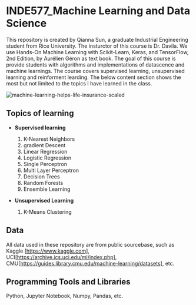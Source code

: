 # INDE577_Machine Learning and Data Science
This repository is created by Qianna Sun, a graduate Industrial Engineering student from Rice University. The insturctor of this course is Dr. Davila. We use Hands-On Machine Learning with Scikit-Learn, Keras, and TensorFlow, 2nd Edition, by Aurélien Géron as text book. The goal of this course is provide students with algorithms and implementations of datascence and machine learnings. The course covers supervised learning, unsupervised learning and reinforment learding. The below content section shows the most but not limited to the topics I have learned in the class.

![machine-learning-helps-life-insurance-scaled](https://user-images.githubusercontent.com/98185045/166717708-5f6143ad-83e4-4cf8-9067-bd9dd209b93b.jpg)

## Topics of learning

- **Supervised learning**

  1. K-Nearest Neighbors
  2. gradient Descent
  3. Linear Regression
  4. Logistic Regression
  5. Single Perceptron
  6. Multi Layer Perceptron
  7. Decision Trees
  8. Random Forests
  9. Ensemble Learning
  
- **Unsupervised Learning**
  1. K-Means Clustering
 
 ## Data
 All data used in these repository are from public sourcebase, such as Kaggle [https://www.kaggle.com], UCI[https://archive.ics.uci.edu/ml/index.php], CMU[https://guides.library.cmu.edu/machine-learning/datasets], etc.
 
## Programming Tools and Libraries
 Python, Jupyter Notebook, Numpy, Pandas, etc.

